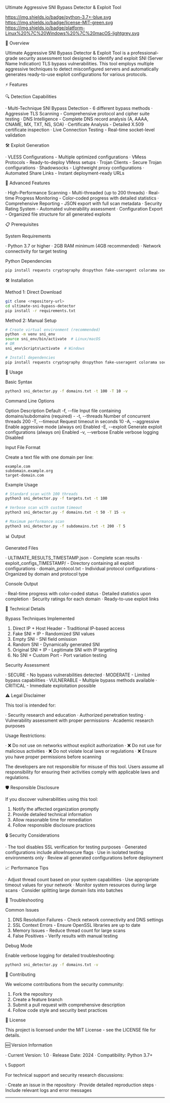 
Ultimate Aggressive SNI Bypass Detector & Exploit Tool

https://img.shields.io/badge/python-3.7+-blue.svg
https://img.shields.io/badge/license-MIT-green.svg
https://img.shields.io/badge/platform-Linux%20%7C%20Windows%20%7C%20macOS-lightgrey.svg

🚀 Overview

Ultimate Aggressive SNI Bypass Detector & Exploit Tool is a professional-grade security assessment tool designed to identify and exploit SNI (Server Name Indication) TLS bypass vulnerabilities. This tool employs multiple aggressive techniques to detect misconfigured servers and automatically generates ready-to-use exploit configurations for various protocols.

⚡ Features

🔍 Detection Capabilities

· Multi-Technique SNI Bypass Detection - 6 different bypass methods
· Aggressive TLS Scanning - Comprehensive protocol and cipher suite testing
· DNS Intelligence - Complete DNS record analysis (A, AAAA, CNAME, MX, TXT, NS, SOA)
· Certificate Analysis - Detailed X.509 certificate inspection
· Live Connection Testing - Real-time socket-level validation

🛠️ Exploit Generation

· VLESS Configurations - Multiple optimized configurations
· VMess Protocols - Ready-to-deploy VMess setups
· Trojan Clients - Secure Trojan configurations
· Shadowsocks - Lightweight proxy configurations
· Automated Share Links - Instant deployment-ready URLs

🎯 Advanced Features

· High-Performance Scanning - Multi-threaded (up to 200 threads)
· Real-time Progress Monitoring - Color-coded progress with detailed statistics
· Comprehensive Reporting - JSON export with full scan metadata
· Security Rating System - Automated vulnerability assessment
· Configuration Export - Organized file structure for all generated exploits

📋 Prerequisites

System Requirements

· Python 3.7 or higher
· 2GB RAM minimum (4GB recommended)
· Network connectivity for target testing

Python Dependencies

```bash
pip install requests cryptography dnspython fake-useragent colorama socks pyopenssl tqdm aiohttp async-timeout urllib3
```

🛠️ Installation

Method 1: Direct Download

```bash
git clone <repository-url>
cd ultimate-sni-bypass-detector
pip install -r requirements.txt
```

Method 2: Manual Setup

```bash
# Create virtual environment (recommended)
python -m venv sni_env
source sni_env/bin/activate  # Linux/macOS
# OR
sni_env\Scripts\activate  # Windows

# Install dependencies
pip install requests cryptography dnspython fake-useragent colorama socks pyopenssl tqdm aiohttp async-timeout urllib3
```

📖 Usage

Basic Syntax

```bash
python3 sni_detector.py -f domains.txt -t 100 -T 10 -v
```

Command Line Options

Option Description Default
-f, --file Input file containing domains/subdomains (required) -
-t, --threads Number of concurrent threads 200
-T, --timeout Request timeout in seconds 10
-A, --aggressive Enable aggressive mode (always on) Enabled
-E, --exploit Generate exploit configurations (always on) Enabled
-v, --verbose Enable verbose logging Disabled

Input File Format

Create a text file with one domain per line:

```
example.com
subdomain.example.org
target-domain.com
```

Example Usage

```bash
# Standard scan with 100 threads
python3 sni_detector.py -f targets.txt -t 100

# Verbose scan with custom timeout
python3 sni_detector.py -f domains.txt -t 50 -T 15 -v

# Maximum performance scan
python3 sni_detector.py -f subdomains.txt -t 200 -T 5
```

📊 Output

Generated Files

· ULTIMATE_RESULTS_TIMESTAMP.json - Complete scan results
· exploit_configs_TIMESTAMP/ - Directory containing all exploit configurations
  · domain_protocol.txt - Individual protocol configurations
  · Organized by domain and protocol type

Console Output

· Real-time progress with color-coded status
· Detailed statistics upon completion
· Security ratings for each domain
· Ready-to-use exploit links

🔧 Technical Details

Bypass Techniques Implemented

1. Direct IP + Host Header - Traditional IP-based access
2. Fake SNI + IP - Randomized SNI values
3. Empty SNI - SNI field omission
4. Random SNI - Dynamically generated SNI
5. Original SNI + IP - Legitimate SNI with IP targeting
6. No SNI + Custom Port - Port variation testing

Security Assessment

· SECURE - No bypass vulnerabilities detected
· MODERATE - Limited bypass capabilities
· VULNERABLE - Multiple bypass methods available
· CRITICAL - Immediate exploitation possible

⚠️ Legal Disclaimer

This tool is intended for:

· Security research and education
· Authorized penetration testing
· Vulnerability assessment with proper permissions
· Academic research purposes

Usage Restrictions:

· ❌ Do not use on networks without explicit authorization
· ❌ Do not use for malicious activities
· ❌ Do not violate local laws or regulations
· ❌ Ensure you have proper permissions before scanning

The developers are not responsible for misuse of this tool. Users assume all responsibility for ensuring their activities comply with applicable laws and regulations.

🛡️ Responsible Disclosure

If you discover vulnerabilities using this tool:

1. Notify the affected organization promptly
2. Provide detailed technical information
3. Allow reasonable time for remediation
4. Follow responsible disclosure practices

🔒 Security Considerations

· The tool disables SSL verification for testing purposes
· Generated configurations include allowInsecure flags
· Use in isolated testing environments only
· Review all generated configurations before deployment

📈 Performance Tips

· Adjust thread count based on your system capabilities
· Use appropriate timeout values for your network
· Monitor system resources during large scans
· Consider splitting large domain lists into batches

🐛 Troubleshooting

Common Issues

1. DNS Resolution Failures - Check network connectivity and DNS settings
2. SSL Context Errors - Ensure OpenSSL libraries are up to date
3. Memory Issues - Reduce thread count for large scans
4. False Positives - Verify results with manual testing

Debug Mode

Enable verbose logging for detailed troubleshooting:

```bash
python3 sni_detector.py -f domains.txt -v
```

🤝 Contributing

We welcome contributions from the security community:

1. Fork the repository
2. Create a feature branch
3. Submit a pull request with comprehensive description
4. Follow code style and security best practices

📄 License

This project is licensed under the MIT License - see the LICENSE file for details.

🆕 Version Information

· Current Version: 1.0
· Release Date: 2024
· Compatibility: Python 3.7+

📞 Support

For technical support and security research discussions:

· Create an issue in the repository
· Provide detailed reproduction steps
· Include relevant logs and error messages

---
